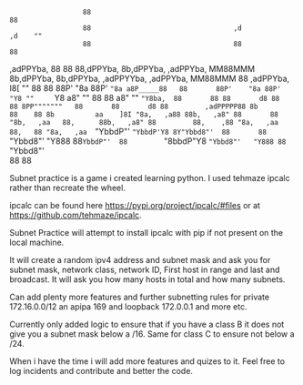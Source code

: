 
                      88                                                                                                 88                        
                      88                                   ,d                                                      ,d    ""   
                      88                                   88                                                      88 
,adPPYba, 88       88 88,dPPYba,  8b,dPPYba,   ,adPPYba, MM88MMM    8b,dPPYba,  8b,dPPYba, ,adPPYYba,  ,adPPYba, MM88MMM 88  ,adPPYba,  
I8[    "" 88       88 88P'    "8a 88P'   `"8a a8P_____88   88       88P'    "8a 88P'   "Y8 ""     `Y8 a8"     ""   88    88 a8"     "" 
 `"Y8ba,  88       88 88       d8 88       88 8PP"""""""   88       88       d8 88         ,adPPPPP88 8b           88    88 8b         
aa    ]8I "8a,   ,a88 88b,   ,a8" 88       88 "8b,   ,aa   88,      88b,   ,a8" 88         88,    ,88 "8a,   ,aa   88,   88 "8a,   ,aa 
`"YbbdP"'  `"YbbdP'Y8 8Y"Ybbd8"'  88       88  `"Ybbd8"'   "Y888    88`YbbdP"'  88         `"8bbdP"Y8  `"Ybbd8"'   "Y888 88  `"Ybbd8"'  
                                                                    88 
                                                                    88          

Subnet practice is a game i created learning python. I used tehmaze ipcalc rather than recreate the wheel.

ipcalc can be found here https://pypi.org/project/ipcalc/#files or at https://github.com/tehmaze/ipcalc.

Subnet Practice will attempt to install ipcalc with pip if not present on the local machine.

It will create a random ipv4 address and subnet mask and ask you for subnet mask, network class, network ID, First host in range and last and broadcast. It will ask you how many hosts in total and how many subnets.

Can add plenty more features and further subnetting rules for private 172.16.0.0/12 an apipa 169 and loopback 172.0.0.1 and more etc.

Currently only added logic to ensure that if you have a class B it does not give you a subnet mask below a /16. Same for class C to ensure not below a /24.

When i have the time i will add more features and quizes to it. Feel free to log incidents and contribute and better the code.